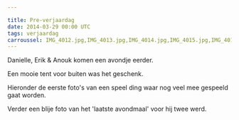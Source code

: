```yaml
---

title: Pre-verjaardag
date: 2014-03-29 00:00 UTC
tags: verjaardag
carroussel: IMG_4012.jpg,IMG_4013.jpg,IMG_4014.jpg,IMG_4015.jpg,IMG_4016.jpg,IMG_4017.jpg,IMG_4018.jpg
---
```

Danielle, Erik & Anouk komen een avondje eerder. 

Een mooie tent voor buiten was het geschenk. 

Hieronder de eerste foto's van een speel ding waar nog veel mee gespeeld gaat worden. 

Verder een blije foto van het 'laatste avondmaal' voor hij twee werd.
